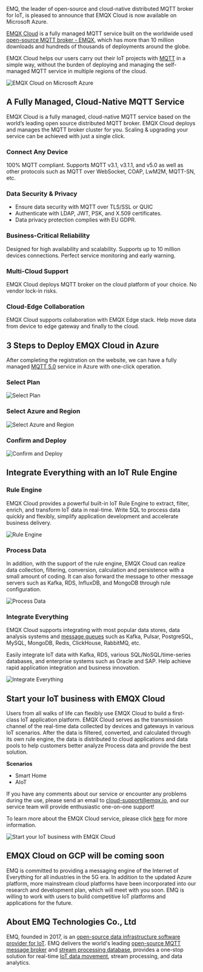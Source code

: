 EMQ, the leader of open-source and cloud-native distributed MQTT broker for IoT, is pleased to announce that EMQX Cloud is now available on Microsoft Azure.

[EMQX Cloud](https://www.emqx.com/en/cloud) is a fully managed MQTT service built on the worldwide used [open-source MQTT broker - EMQX](https://www.emqx.io), which has more than 10 million downloads and hundreds of thousands of deployments around the globe.

EMQX Cloud helps our users carry out their IoT projects with [MQTT](https://www.emqx.com/en/mqtt) in a simple way, without the burden of deploying and managing the self-managed MQTT service in multiple regions of the cloud.

![EMQX Cloud on Microsoft Azure](https://static.emqx.net/images/72db2b959360906e1052c2bb5fc48cce.png)

## A Fully Managed, Cloud-Native MQTT Service


EMQX Cloud is a fully managed, cloud-native MQTT service based on the world’s leading open source distributed MQTT broker. EMQX Cloud deploys and manages the MQTT broker cluster for you. Scaling & upgrading your service can be achieved with just a single click.

### Connect Any Device

100% MQTT compliant. Supports MQTT v3.1, v3.1.1, and v5.0 as well as other protocols such as MQTT over WebSocket, COAP, LwM2M, MQTT-SN, etc.

### Data Security & Privacy

- Ensure data security with MQTT over TLS/SSL or QUIC
- Authenticate with LDAP, JWT, PSK, and X.509 certificates.
- Data privacy protection complies with EU GDPR.

### Business-Critical Reliability

Designed for high availability and scalability. Supports up to 10 million devices connections. Perfect service monitoring and early warning.

### Multi-Cloud Support

EMQX Cloud deploys MQTT broker on the cloud platform of your choice. No vendor lock-in risks.

### Cloud-Edge Collaboration

EMQX Cloud supports collaboration with EMQX Edge stack. Help move data from device to edge gateway and finally to the cloud.



## 3 Steps to Deploy EMQX Cloud in Azure

After completing the registration on the website, we can have a fully managed [MQTT 5.0](https://www.emqx.com/en/mqtt/mqtt5) service in Azure with one-click operation.

### Select Plan

![Select Plan](https://static.emqx.net/images/a806d11b7d720cff318a42fdfd115054.png)

### Select Azure and Region

![Select Azure and Region](https://static.emqx.net/images/fde38cf305865de655e76ea04ed21165.png)

### Confirm and Deploy

![Confirm and Deploy](https://static.emqx.net/images/a68d8fe541e777959ce896d29a031fae.png)


## Integrate Everything with an IoT Rule Engine

### Rule Engine

EMQX Cloud provides a powerful built-in IoT Rule Engine to extract, filter, enrich, and transform IoT data in real-time. Write SQL to process data quickly and flexibly, simplify application development and accelerate business delivery.

![Rule Engine](https://static.emqx.net/images/1629511ec5b0de639edbf5bc5443bc30.png)

### Process Data

In addition, with the support of the rule engine, EMQX Cloud can realize data collection, filtering, conversion, calculation and persistence with a small amount of coding. It can also forward the message to other message servers such as Kafka, RDS, InfluxDB, and MongoDB through rule configuration.

![Process Data](https://static.emqx.net/images/ff11c3da737668ef1f1ae406569e8fa2.png)

### Integrate Everything

EMQX Cloud supports integrating with most popular data stores, data analysis systems and [message queues](https://www.emqx.com/en/blog/mqtt5-feature-inflight-window-message-queue) such as Kafka, Pulsar, PostgreSQL, MySQL, MongoDB, Redis, ClickHouse, RabbitMQ, etc.

Easily integrate IoT data with Kafka, RDS, various SQL/NoSQL/time-series databases, and enterprise systems such as Oracle and SAP. Help achieve rapid application integration and business innovation.

![Integrate Everything](https://static.emqx.net/images/b1bd54ddeae0a61bd2a6ba042fc9d551.png)


## Start your IoT business with EMQX Cloud

Users from all walks of life can flexibly use EMQX Cloud to build a first-class IoT application platform. EMQX Cloud serves as the transmission channel of the real-time data collected by devices and gateways in various IoT scenarios. After the data is filtered, converted, and calculated through its own rule engine, the data is distributed to cloud applications and data pools to help customers better analyze Process data and provide the best solution.

**Scenarios**

- Smart Home
- AIoT

If you have any comments about our service or encounter any problems during the use, please send an email to [cloud-support@emqx.io](mailto:cloud-support@emqx.io), and our service team will provide enthusiastic one-on-one support!

To learn more about the EMQX Cloud service, please click [here](https://www.emqx.com/en/cloud) for more information.

![Start your IoT business with EMQX Cloud](https://static.emqx.net/images/3d17ac8d57acaefcf1f495fdf3b6b657.png)


## EMQX Cloud on GCP will be coming soon

EMQ is committed to providing a messaging engine of the Internet of Everything for all industries in the 5G era. In addition to the updated Azure platform, more mainstream cloud platforms have been incorporated into our research and development plan, which will meet with you soon. EMQ is willing to work with users to build competitive IoT platforms and applications for the future.



## About EMQ Technologies Co., Ltd

EMQ, founded in 2017,  is an [open-source data infrastructure software provider for IoT](https://www.emqx.com/en). EMQ delivers the world's leading [open-source MQTT message broker](https://www.emqx.io) and [stream processing database](https://www.emqx.com/en/products/hstreamdb), provides a one-stop solution for real-time [IoT data movement](https://www.emqx.com/en/solutions/reliable-iot-messaging), stream processing, and data analytics.
